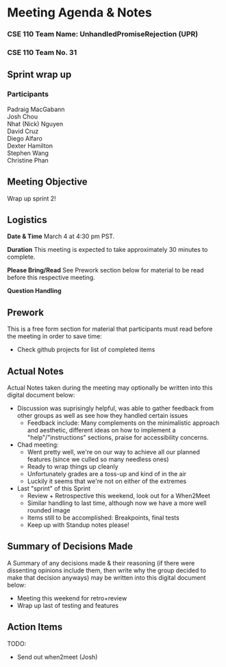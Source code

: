 # Meeting Agenda & Notes

### CSE 110 Team Name: UnhandledPromiseRejection (UPR)
### CSE 110 Team No. 31

## Sprint wrap up
### Participants

Padraig MacGabann  
Josh Chou  
Nhat (Nick) Nguyen  
David Cruz  
Diego Alfaro  
Dexter Hamilton  
Stephen Wang  
Christine Phan  
 
## Meeting Objective
Wrap up sprint 2!

## Logistics
**Date & Time**	March 4 at 4:30 pm PST.  

**Duration**	This meeting is expected to take approximately 30 minutes to complete.  

**Please Bring/Read**	See Prework section below for material to be read before this respective meeting.  

**Question Handling** 	

## Prework
This is a free form section for material that participants must read before the meeting in order to save time:  
- Check github projects for list of completed items


## Actual Notes
Actual Notes taken during the meeting may optionally be written into this digital document below:  
- Discussion was suprisingly helpful, was able to gather feedback from other groups as well as see how they handled certain issues
  - Feedback include: Many complements on the minimalistic approach and aesthetic, different ideas on how to implement a "help"/"instructions" sections, praise for accessibility concerns.
- Chad meeting:
  - Went pretty well, we're on our way to achieve all our planned features (since we culled so many needless ones)
  - Ready to wrap things up cleanly
  - Unfortunately grades are a toss-up and kind of in the air
  - Luckily it seems that we're not on either of the extremes 
- Last "sprint" of this Sprint
  - Review + Retrospective this weekend, look out for a When2Meet
  - Similar handling to last time, although now we have a more well rounded image
  - Items still to be accomplished: Breakpoints, final tests
  - Keep up with Standup notes please!


## Summary of Decisions Made
A Summary of any decisions made & their reasoning (if there were dissenting opinions include them, then write why the group decided to make that decision anyways) may be written into this digital document below:  
- Meeting this weekend for retro+review
- Wrap up last of testing and features


## Action Items
TODO:  
- Send out when2meet (Josh)

